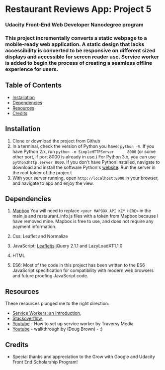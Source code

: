 # Restaurant Reviews App: Project 5

### Udacity Front-End Web Developer Nanodegree program

### This project incrementally converts a static webpage to a mobile-ready web application. A static design that lacks accessibility is converted to be responsive on different sized displays and accessible for screen reader use. Service worker is added to begin the process of creating a seamless offline experience for users.


## Table of Contents

* [Installation](#installation)
* [Dependencies](#dependencies)
* [Resources](#dependencies)
* [Credits](#credits)


## Installation

1. Clone or download the project from Github 
2. In a terminal, check the version of Python you have: `python -V`. If you have Python 2.x, run `python -m SimpleHTTPServer      8000` (or some other port, if port 8000 is already in use.) For Python 3.x, you can use                                        `python3http.server 8000`. If you don't have Python installed, navigate to 
   download and install the software Python's [website](https://www.python.org/).  Run the server in the root folder of the        projec.t
3. With your server running, open `http://localhost:8000` in your browser, and navigate to app and enjoy the view.


## Dependencies

1. [Mapbox](https://www.mapbox.com/) You will need to replace `<your MAPBOX API KEY HERE>` in the main.js and                    restaurant_info.js files with a token from Mapbox because I have removed mine. Mapbox is free to use, and does not require    any payment information. 
 
2. Css: Leaflet and Normalize
3. JavaScript: [Leafletjs](https://leafletjs.com/) jQuery 2.1.1 and LazyLoadXT1.1.0 
4. HTML
5. ES6: Most of the code in this project has been written to the ES6 JavaScript specification for compatibility with modern           web browsers and future proofing JavaScript code.


## Resources

These resources plunged me to the right direction:
* [Service Workers: an Introduction](https://developers.google.com/web/fundamentals/primers/service-workers/Reviewed), 
* [Stackoverflow](https://stackoverflow.com/questions/47160929/progressive-web-app-uncaught-in-promise-typeerror-failed-to-fetch?rq=1), 
* [Youtube](https://www.youtube.com/watch?v=ksXwaWHCW6k&feature=youtu.be) - How to set up service worker by Traversy Media
* [Youtube](https://www.youtube.com/watch?v=92dtrNU1GQc) - walkthrough by (Doug Brown) - :) 


## Credits

* Special thanks and appreciation to the Grow with Google and Udacity Front End Scholarship Program!












